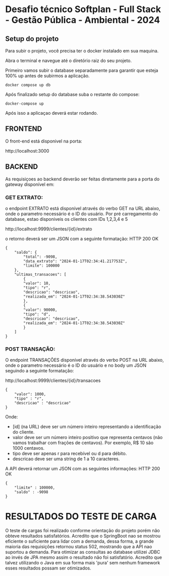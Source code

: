 # Desafio técnico Softplan - Full Stack - Gestão Pública - Ambiental - 2024

## Setup do projeto

Para subir o projeto, você precisa ter o docker instalado em sua maquina.

Abra o terminal e navegue até o diretório raiz do seu projeto.

Primeiro vamos subir o database separadamente para garantir que esteja 100% up antes de subirmos a aplicação.

```
docker compose up db
```

Após finalizado setup do database suba o restante do compose:

```
docker-compose up
```

Após isso a aplicaçao deverá estar rodando.

## FRONTEND
O front-end está disponivel na porta:

http://localhost:3000




## BACKEND
As requisiçoes ao backend deverão ser feitas diretamente para a porta do gateway disponível em:

### GET EXTRATO: 

o endpoint EXTRATO está disponível através do verbo GET na URL abaixo, onde o parametro necessário é o ID do usuário.
Por pré carregamento do database, estao disponiveis os clientes com IDs 1,2,3,4 e 5

http://localhost:9999/clientes/{id}/extrato

o retorno deverá ser um JSON com a seguinte formatação:
HTTP 200 OK
```
{
    "saldo": {
        "total": -9098,
        "data_extrato": "2024-01-17T02:34:41.217753Z",
        "limite": 100000
    },
    "ultimas_transacoes": [
        {
        "valor": 10,
        "tipo": "r",
        "descricao": "descricao",
        "realizada_em": "2024-01-17T02:34:38.543030Z"
        },
        {
        "valor": 90000,
        "tipo": "d",
        "descricao": "descricao",
        "realizada_em": "2024-01-17T02:34:38.543030Z"
        }
    ]
}
```

### POST TRANSAÇÃO:
O endpoint TRANSAÇÕES disponível através do verbo POST na URL abaixo, onde o parametro necessário é o ID do usuário e 
no body um JSON seguindo a seguinte formatação:

http://localhost:9999/clientes/{id}/transacoes

```
{
    "valor": 1000,
    "tipo" : "r",
    "descricao" : "descricao"
}
```

Onde:
- [id] (na URL) deve ser um número inteiro representando a identificação do cliente.
- valor deve ser um número inteiro positivo que representa centavos (não vamos trabalhar com frações de centavos). Por exemplo, R$ 10 são 1000 centavos.
- tipo deve ser apenas r para recebível ou d para débito.
- descricao deve ser uma string de 1 a 10 caracteres.

A API deverá retornar um JSON com as seguintes informações:
HTTP 200 OK
```
{
    "limite" : 100000,
    "saldo" : -9098
}
```


# RESULTADOS DO TESTE DE CARGA
O teste de cargas foi realizado conforme orientação do projeto porém não obteve resultados satisfatórios.
Acredito que o SpringBoot nao se mostrou eficiente o suficiente para lidar com a demanda, dessa forma, a grande maioria 
das requisições retornou status 502, mostrando que a API nao suportou a demanda. Para otimizar as consultas ao database 
utilizei JDBC ao invés de JPA mesmo assim o resultado não foi satisfatório. Acredito que talvez utilizando o Java em sua 
forma mais 'pura' sem nenhum framework esses resultados possam ser otimizados.